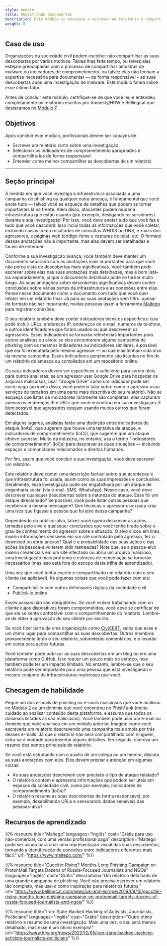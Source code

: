 ```yaml
---
style: module
title: Registrando descobertas
description: Este módulo te ensinará a escrever um relatório e compartilhar os resultados da sua investigação, incluindo os indicadores de comprometimento (IoCs) adequados.
weight: 8
---
```


## Caso de uso

Organizações da sociedade civil podem escolher não compartilhar as suas descobertas por vários motivos. Talvez lhes falte tempo, ou talvez elas estejam preocupadas com o processo de compartilhar amostras de malware ou indicadores de comprometimento, ou talvez elas não tenham a expertise necessária para documentar — de forma responsável – as suas descobertas após uma investigação de malware. Este módulo falará sobre esse último fator.

Antes de concluir este módulo, certifique-se de que você leu e entendeu completamente os relatórios escritos por Amnesty/HRW e Bellingcat que destscamos no [Módulo 7](/pt-br/learning-path/1/module-7).

## Objetivos

Após concluir este módulo, profissionais devem ser capazes de:

- Escrever um relatório curto sobre uma investigação
- Selecionar os indicadores de comprometimento apropriados e compartilhá-los de forma responsável
- Entender como melhor compartilhar as descobertas de um relatório

---

## Seção principal
À medida em que você investiga a infraestrutura associada a uma campanha de phishing ou qualquer outra ameaça, é fundamental que você anote tudo — talvez você se esqueça de detalhes que podem se tornar importantes lá na frente. Além disso, atacantes podem mudar a infraestrutura que estão usando (por exemplo, desligando os servidores) durante a sua investigação! Por isso, você deve anotar tudo que você faz e tudo que você descobrir. Isso inclui todas as informações que você coletar, incluindo coisas como resultados de consultas WHOIS ou DNS, e-mails dos agressores, e páginas web (código-fonte e capturas de tela), etc. O formato dessas anotações não é importante, mas elas devem ser detalhadas e fáceis de entender.

Conforme a sua investigação avança, você também deve manter um documento separado com as anotações mais importantes para que você não perca vista de descobertas mais significativas. Você também pode escrever sobre elas nas suas anotações mais detalhadas, mas é bom listá-las separadamente, já que o documento detalhado pode se tornar muito longo. As suas anotações sobre descobertas significativas devem conter conclusões sobre várias partes da infraestrutura e as conexões entre elas. Pense nesse documento como o documento com tudo que você quer relatar em um relatório final. Já para as suas anotações sem filtro, apesar do formato não ser importante, muitas pessoas usam a ferramenta [Maltego](https://www.maltego.com/) para registrar conexões.

O seu relatório também deve conter indicadores técnicos específicos: isso pode incluir URLs, endereços IP, endereços de e-mail, números de telefone, e outros identificadores que foram usados ou que descrevem os agressores. Esses indicadores se tornarão referências importantes para outros analistas ou alvos: se eles encontrarem alguma campanha de phishing com os mesmos indicadores ou indicadores similares, é possível que ela foi executada pelo mesmo agressor — ou que elas tenham sido alvo da mesma campanha. Esses indicadores geralmente são listados no fim de um relatório de ameaça ou compilados em um repositório online.

Os seus indicadores devem ser específicos o suficiente para serem úteis para outros analisras: se um agressor usar Google Drive para hospedar os arquivos maliciosos, usar "Google Drive" como um indicador pode ser muito vago (ao invés disso, você poderia falar sobre como o agressor usou serviços de terceiros em uma parte mais descritiva do seu relatório). Não se esqueça que listas de indicadores raramente são completas: elas capturam apenas os endereços IP e URLs que você encontrou em sua investigação. É bem possível que agressores estejam usando muitos outros que foram detectados.

Em alguns lugares, analistas farão uma distinção entre indicadores de ataque (IoAs), que sugerem que houve uma tentativa de ataque, e indicadores de comprometimento (IoCs), que sugerem que um ataque obteve sucesso. Muito da indústria, no entanto, usa o termo "indicadores de comprometimento" (IoCs) para descrever as duas situações — incluindo espaços e comunidades relacionados a direitos humanos.

Por fim, assim que você concluir a sua investigação, você deve escrever um relatório.

Este relatório deve conter uma descrição factual sobre que aconteceu e que infraestrutura foi usada, assim como as suas impressões e conclusões. Geralmente, essa investigação pode ser engatalhada por um ataque de engenharia social (via e-mail, SMS, WhatsApp). Nesse caso, você deve descrever quaisquer descobertas sobre a natureza do ataque. Esse foi um ataque direcionado? Se possível, você pode listar outras pessoas que receberam a mesma mensagem? Que técnicas o agressor usou para criar uma isca que figasse a pessoa que foi alvo dessa campanha?

Dependendo do público-alvo, talvez você queira descrever as ações tomadas pelo alvo e quaisquer conclusões que você tenha tirado sobre o grau de conhecimento do agressor sobre a situação. O alvo clicou em links, inseriu informações sensíveis em um site controlado pelo agressor, fez o download ou abriu anexos? Qual é a probabilidade das suas ações e das ações da pessoa-alvo terem sido rastreadas? Note que, se a pessoa-alvo inseriu credenciais em um site infectado ou abriu um arquivo malicioso, uma investigação mais profunda e esforços de remediação se tornarão necessários (mas isso está fora do escopo desta trilha de aprendizado).

Uma vez que você tenha escrito e compartilhado um relatório com o seu cliente (se aplicável), há algumas coisas que você pode fazer com ele:

- Compartilhá-lo com outros defensores digitais da sociedade civil
- Publicá-lo online

Esses passos não são obrigatórios. Se você estiver trabalhando com un cliente cujos dispositivos foram comprometidos, você deve se certificar de que ele se sente confortável com o compartilhamento do relatório. Lembre-se de obter a aprovação do seu cliente por escrito.

Se você fizer parte de uma organização como [CiviCERT](https://www.civicert.org/), saiba que esse é um ótimo lugar para compartilhar as suas descobertas. Outros membros provavelmente lerão o seu relatório, submeterão comentários, e o levarão em conta para ações futuras.

Você também pode publicar as suas descobertas em um blog ou em uma plataforma como GitHub. Isso requer um pouco mais de esforço, mas também pode ter um impacto limitado. No entanto, lembre-se que o seu relatório pode ser importante para uma pessoa que está investigando o mesmo conjunto de infraestruturas maliciosas que você.

## Checagem de habilidade

Pegue um dos e-mails de phishing ou e-mails maliciosos que você analisou no [Módulo 2](/pt-br/learning-path/1/module-3) ou um domínio que você encontrou no [PhishTank](https://phishtank.org/) (muito cuidado ao analisar conteúdo desta plataforma, e assuma que todos os domínios listados ali são maliciosos). Você também pode usar um e-mail ou domínio que você analisou em um módulo anterior. Imagine como você escreveria um relatório descrevendo uma campanha mais ampla por trás desses e-mails. Já que o relatório não será compartilhado com ninguém, sinta-se à vontade para inventar alguns detalhes. Em seguida, escreva um resumo dos pontos principais do relatório.

Se você está estudando com o auxílio de um colega ou um mentor, discuta as suas anotações com eles. Eles devem prestar a atenção em algumas coisas:

- As suas anotações descrevem com precisão o tipo de ataque relatado?
- O relatório contém e apresenta informações que podem ser úteis em espaços da sociedade civil, como por exemplo, indicadores de comprometimento (IoCs)?
- O relatório resume as suas descobertas de forma responsável, por exemplo, desabilitando URLs e censurando dados sensíveis das pessoas-alvo?

## Recursos de aprendizado

{{% resource title="Maltego" languages="Inglês" cost="Grátis para uso não-comercial, com uma versão profissional paga" description="Maltego pode ser usado para criar uma representação visual das suas descobertas, tornando a identificação de conexões entre indicadores diferentes mais fácil." url="https://www.maltego.com/" %}}

{{% resource title="Guccifer Rising? Months-Long Phishing Campaign on ProtonMail Targets Dozens of Russia-Focused Journalists and NGOs" languages="Inglês" cost="Grátis" description="Um relatório detalhado de uma grande campanha de phishing. Você não precisa escrever um relatório tão completo, mas use-o como inspiração para relatórios futuros." url="https://www.bellingcat.com/news/uk-and-europe/2019/08/10/guccifer-rising-months-long-phishing-campaign-on-protonmail-targets-dozens-of-russia-focused-journalists-and-ngos/" %}}

{{% resource title="Iran: State-Backed Hacking of Activists, Journalists, Politicians" languages="Inglês" cost="Grátis" description="Outro ótimo relatório e resumo de uma investigação. Mais uma vez, o seu será menos detalhado, mas esse é um ótimo exemplo!" url="https://www.hrw.org/news/2022/12/05/iran-state-backed-hacking-activists-journalists-politicians" %}}


